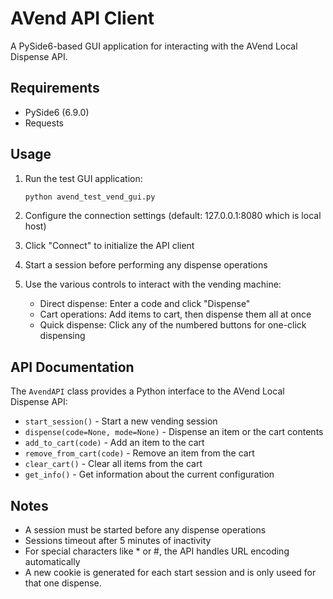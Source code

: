 # AVend API Client

A PySide6-based GUI application for interacting with the AVend Local Dispense API.

## Requirements

- PySide6 (6.9.0)
- Requests

## Usage

1. Run the test GUI application:

   ```bash
   python avend_test_vend_gui.py
   ```

2. Configure the connection settings (default: 127.0.0.1:8080 which is local host)
3. Click "Connect" to initialize the API client
4. Start a session before performing any dispense operations
5. Use the various controls to interact with the vending machine:
   - Direct dispense: Enter a code and click "Dispense"
   - Cart operations: Add items to cart, then dispense them all at once
   - Quick dispense: Click any of the numbered buttons for one-click dispensing

## API Documentation

The `AvendAPI` class provides a Python interface to the AVend Local Dispense API:

- `start_session()` - Start a new vending session
- `dispense(code=None, mode=None)` - Dispense an item or the cart contents
- `add_to_cart(code)` - Add an item to the cart
- `remove_from_cart(code)` - Remove an item from the cart
- `clear_cart()` - Clear all items from the cart
- `get_info()` - Get information about the current configuration

## Notes

- A session must be started before any dispense operations
- Sessions timeout after 5 minutes of inactivity
- For special characters like * or #, the API handles URL encoding automatically
- A new cookie is generated for each start session and is only useed for that one dispense.
